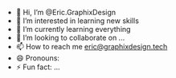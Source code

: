 - 👋 Hi, I’m @Eric.GraphixDesign
- 👀 I’m interested in learning new skills 
- 🌱 I’m currently learning everything 
- 💞️ I’m looking to collaborate on ...
- 📫 How to reach me eric@graphixdesign.tech
- 😄 Pronouns: 
- ⚡ Fun fact: ...

<!---
graphixdesign/graphixdesign is a ✨ special ✨ repository because its `README.md` (this file) appears on your GitHub profile.
You can click the Preview link to take a look at your changes.
--->

